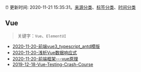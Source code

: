 :alarm_clock: 更新时间: 2020-11-21 15:35:31。[来源分类](../README.md)、[标签分类](../TAGS.md)、[时间分类](../TIMELINE.md)

## Vue


> 关键字：`Vue`、`ElementUI`



- [2020-11-20-前端vue3_typescript_antd模版](https://juejin.im/post/6897168958915346440) 
- [2020-11-20-浅析Vue数据响应式](https://juejin.im/post/6897165348426235918) 
- [2020-11-20-前端框架---vue原理](https://juejin.im/post/6897134824177860622) 
- [2019-12-18-Vue-Testing-Crash-Course](https://dev.to/blacksonic/vue-testing-crash-course-59kl) 